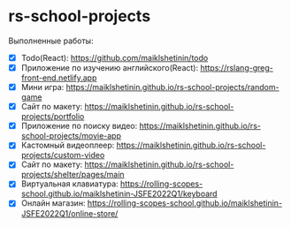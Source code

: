# rs-school-projects
Выполненные работы:
- [x] Todo(React): https://github.com/maiklshetinin/todo
- [x] Приложение по изучению английского(React): https://rslang-greg-front-end.netlify.app
- [x] Мини игра: https://maiklshetinin.github.io/rs-school-projects/random-game
- [x] Сайт по макету: https://maiklshetinin.github.io/rs-school-projects/portfolio
- [x] Приложение по поиску видео: https://maiklshetinin.github.io/rs-school-projects/movie-app
- [x] Кастомный видеоплеер: https://maiklshetinin.github.io/rs-school-projects/custom-video
- [x] Сайт по макету: https://maiklshetinin.github.io/rs-school-projects/shelter/pages/main
- [x] Виртуальная клавиатура: https://rolling-scopes-school.github.io/maiklshetinin-JSFE2022Q1/keyboard
- [x] Онлайн магазин: https://rolling-scopes-school.github.io/maiklshetinin-JSFE2022Q1/online-store/
